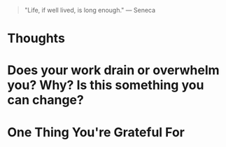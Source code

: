 
> \"Life, if well lived, is long enough.\" — Seneca

# Thoughts

# Does your work drain or overwhelm you? Why? Is this something you can change?

# One Thing You're Grateful For


